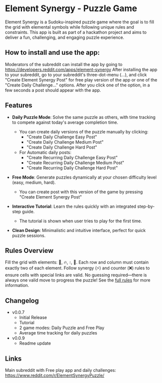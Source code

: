 # Element Synergy - Puzzle Game

Element Synergy is a Sudoku-inspired puzzle game where the goal is to fill the grid with elemental symbols while following unique rules and constraints. This app is built as part of a hackathon project and aims to deliver a fun, challenging, and engaging puzzle experience.

## How to install and use the app:

Moderators of the subreddit can install the app by going to https://developers.reddit.com/apps/element-synergy
After installing the app to your subreddit, go to your subreddit's three-dot-menu (...), and click "Create Element Synergy Post" for free play version of the app or one of the "Create Daily Challenge..." options.
After you click one of the option, in a few seconds a post should appear with the app.

## Features

- **Daily Puzzle Mode**: Solve the same puzzle as others, with time tracking to compete against today's average completion time.

  - You can create daily versions of the puzzle manually by clicking:
    - "Create Daily Challenge Easy Post"
    - "Create Daily Challenge Medium Post"
    - "Create Daily Challenge Hard Post"
  - For Automatic daily posts:
    - "Create Recurring Daily Challenge Easy Post"
    - "Create Recurring Daily Challenge Medium Post"
    - "Create Recurring Daily Challenge Hard Post"

- **Free Mode**: Generate puzzles dynamically at your chosen difficulty level (easy, medium, hard).

  - You can create post with this version of the game by pressing "Create Element Synergy Post"

- **Interactive Tutorial**: Learn the rules quickly with an integrated step-by-step guide.
  - The tutorial is shown when user tries to play for the first time.
- **Clean Design**: Minimalistic and intuitive interface, perfect for quick puzzle sessions.

## Rules Overview

Fill the grid with elements: 💨, 🔥, 💧, 🌱.
Each row and column must contain exactly two of each element.
Follow synergy (⚡) and counter (❌) rules to ensure cells with special links are valid.
No guessing required—there is always one valid move to progress the puzzle!
See the [full rules](https://www.reddit.com/r/ElementSynergyPuzzle/comments/1hdbzkd/game_rules/) for more information.

## Changelog

- v0.0.7
  - Initial Release
  - Tutorial
  - 2 game modes: Daily Puzzle and Free Play
  - Average time tracking for daily puzzles
- v0.0.9
  - Readme update

## Links

Main subreddit with Free play app and daily challenges: https://www.reddit.com/r/ElementSynergyPuzzle/
